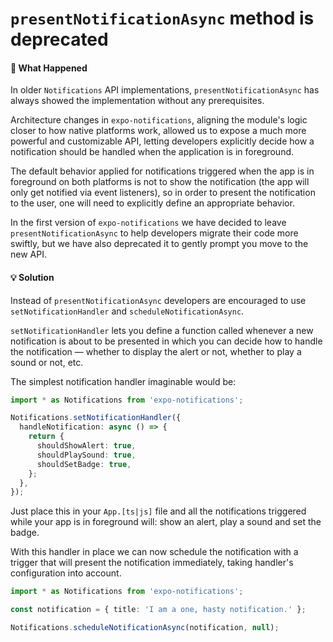 # `presentNotificationAsync` method is deprecated

#### 🤔 What Happened

In older `Notifications` API implementations, `presentNotificationAsync` has always showed the implementation without any prerequisites.

Architecture changes in `expo-notifications`, aligning the module's logic closer to how native platforms work, allowed us to expose a much more powerful and customizable API, letting developers explicitly decide how a notification should be handled when the application is in foreground.

The default behavior applied for notifications triggered when the app is in foreground on both platforms is not to show the notification (the app will only get notified via event listeners), so in order to present the notification to the user, one will need to explicitly define an appropriate behavior.

In the first version of `expo-notifications` we have decided to leave `presentNotificationAsync` to help developers migrate their code more swiftly, but we have also deprecated it to gently prompt you move to the new API.

#### 💡 Solution

Instead of `presentNotificationAsync` developers are encouraged to use `setNotificationHandler` and `scheduleNotificationAsync`.

`setNotificationHandler` lets you define a function called whenever a new notification is about to be presented in which you can decide how to handle the notification — whether to display the alert or not, whether to play a sound or not, etc.

The simplest notification handler imaginable would be:

```ts
import * as Notifications from 'expo-notifications';

Notifications.setNotificationHandler({
  handleNotification: async () => {
    return {
      shouldShowAlert: true,
      shouldPlaySound: true,
      shouldSetBadge: true,
    };
  },
});
```

Just place this in your `App.[ts|js]` file and all the notifications triggered while your app is in foreground will: show an alert, play a sound and set the badge.

With this handler in place we can now schedule the notification with a trigger that will present the notification immediately, taking handler's configuration into account.

```ts
import * as Notifications from 'expo-notifications';

const notification = { title: 'I am a one, hasty notification.' };

Notifications.scheduleNotificationAsync(notification, null);
```

